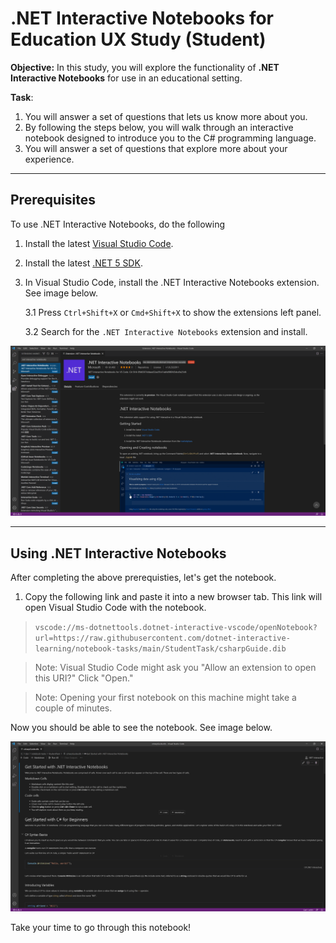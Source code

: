 # .NET Interactive Notebooks for Education UX Study (Student)
**Objective:** In this study, you will explore the functionality of **.NET Interactive Notebooks** for use in an educational setting. 

**Task**: 

1. You will answer a set of questions that lets us know more about you. 
2. By following the steps below, you will walk through an interactive notebook designed to introduce you to the C\# programming language.
3. You will answer a set of questions that explore more about your experience.

---

## Prerequisites

To use .NET Interactive Notebooks, do the following

1. Install the latest [Visual Studio Code](https://code.visualstudio.com/).

2. Install the latest [.NET 5 SDK](https://dotnet.microsoft.com/download/dotnet/5.0).

3. In Visual Studio Code, install the .NET Interactive Notebooks extension. See image below.

    3.1 Press `Ctrl+Shift+X` or `Cmd+Shift+X` to show the extensions left panel.

    3.2 Search for the `.NET Interactive Notebooks` extension and install.

![Installing .Net Interactive Notebooks extension](../res/installingextension.PNG)

---

## Using .NET Interactive Notebooks

After completing the above prerequisties, let's get the notebook.

1. Copy the following link and paste it into a new browser tab. This link will open Visual Studio Code with the notebook. 

> `vscode://ms-dotnettools.dotnet-interactive-vscode/openNotebook?url=https://raw.githubusercontent.com/dotnet-interactive-learning/notebook-tasks/main/StudentTask/csharpGuide.dib`


> Note: Visual Studio Code might ask you "Allow an extension to open this URI?" Click "Open."

> Note: Opening your first notebook on this machine might take a couple of minutes.

Now you should be able to see the notebook. See image below.

![Opened Notebook](../res/openedstudentnotebook.PNG)

Take your time to go through this notebook!
